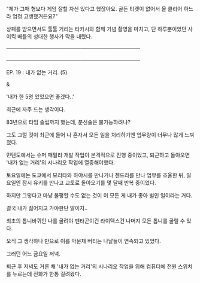 "제가 그때 형보다 게임 잘할 자신 있다고 했잖아요. 골든 티켓이 없어서 올 클리어 하느라 엄청 고생했거든요?"

상패를 받으면서도 툴툴 거리는 타카시와 함께 기념 촬영을 마치고, 단 하루뿐이었던 사이킥 배틀의 성대한 행사가 막을 내렸다.

────────────────────────────────────

────────────────────────────────────

EP. 19 : 내가 없는 거리. (5)

&

'내가 한 5명 있었으면 좋겠다..'

최근에 자주 드는 생각이다.

83년으로 타임 슬립까지 했는데, 분신술은 불가능하려나? 

그도 그럴 것이 최근에 들어 나 혼자서 모든 일을 처리하기엔 업무량이 너무나 많게 느껴졌다. 

민텐도에서는 슈퍼 패밀리 개발 작업이 본격적으로 진행 중이었고, 퇴근하고 돌아오면 '내가 없는 거리'의 시나리오 작업에 열중해야했다.

토요일에는 도쿄에서 모리타와 하야시를 만나거나 첸드라를 만나 업무를 조율한 뒤, 일요일엔 잠시 유키를 만나고 교토로 돌아오기를 몇 달째 반복 중이었다.

하지만 그렇다고 마냥 불평할 수도 없는 것이 이 모든 게 내가 좋아 벌인 일이라는 거다.

결국 내가 짊어지고 가야한단 말이지..

최초의 톱니바퀴인 나를 굴려야 펜타곤이건 라이텍스건 나머지 모든 톱니를 굴릴 수 있다.

오직 그 생각하나 만으로 이를 악문채 버티는 나날들이 연속되고 있었다. 

그러던 어느 금요일 저녁.

퇴근 후 저녁도 거른 채 '내가 없는 거리'의 시나리오 작업을 위해 컴퓨터에 전원 스위치를 누르는데 전화가 한통 걸려왔다.